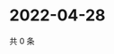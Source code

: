 # 2022-04-28

共 0 条

<!-- BEGIN WEIBO -->
<!-- 最后更新时间 Thu Apr 28 2022 03:12:53 GMT+0800 (China Standard Time) -->

<!-- END WEIBO -->

